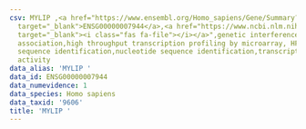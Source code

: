 ```yaml
---
csv: MYLIP ,<a href="https://www.ensembl.org/Homo_sapiens/Gene/Summary?db=core;g=ENSG00000007944"
  target="_blank">ENSG00000007944</a>,<a href="https://www.ncbi.nlm.nih.gov/pubmed/28369544"
  target="_blank"><i class="fas fa-file"></i></a>",genetic interference,functional
  association,high throughput transcription profiling by microarray, HF73 cells,nucleotide
  sequence identification,nucleotide sequence identification,transcriptional regulation,down-regulates
  activity
data_alias: 'MYLIP '
data_id: ENSG00000007944
data_numevidence: 1
data_species: Homo sapiens
data_taxid: '9606'
title: 'MYLIP '
---
```


